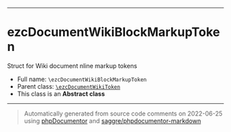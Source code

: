 ***

# ezcDocumentWikiBlockMarkupToken

Struct for Wiki document nline markup tokens

* Full name: `\ezcDocumentWikiBlockMarkupToken`
* Parent class: [`\ezcDocumentWikiToken`](./ezcDocumentWikiToken.md)
* This class is an **Abstract class**

***
> Automatically generated from source code comments on 2022-06-25 using [phpDocumentor](http://www.phpdoc.org/) and [saggre/phpdocumentor-markdown](https://github.com/Saggre/phpDocumentor-markdown)
